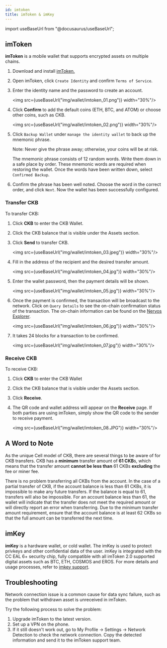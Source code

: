 ```yaml
---
id: imtoken
title: imToken & imKey
---
```


import useBaseUrl from "@docusaurus/useBaseUrl";

## imToken

**imToken** is a mobile wallet that supports encrypted assets on multiple chains.

1. Download and install [imToken.](https://token.im)

2. Open imToken, click `Create Identity` and confirm `Terms of Service`.

3. Enter the identity name and the password to create an account. 

   <img src={useBaseUrl("img/wallet/imtoken_01.png")} width="30%"/>
   
4. Click **Confirm** to add the default coins (ETH, BTC, and ATOM) or choose other coins, such as CKB.

   <img src={useBaseUrl("img/wallet/imtoken_02.png")} width="30%"/> 

5. Click `Backup Wallet` under `manage the identity wallet` to back up the mnemonic phrase. 

   Note: Never give the phrase away; otherwise, your coins will be at risk. 

   The mnemonic phrase consists of 12 random words. Write them down in a safe place by order. These mnemonic words are required when restoring the wallet. Once the words have been written down, select `Confirmed Backup`.

6. Confirm the phrase has been well noted. Choose the word in the correct order, and click `Next`. Now the wallet has been successfully configured.

### Transfer CKB

To transfer CKB:

1. Click **CKB** to enter the CKB Wallet. 

2. Click the CKB balance that is visible under the Assets section. 

3. Click **Send** to transfer CKB. 

   <img src={useBaseUrl("img/wallet/imtoken_03.jpeg")} width="30%"/>

4. Fill in the address of the recipient and the desired transfer amount.

   <img src={useBaseUrl("img/wallet/imtoken_04.jpg")} width="30%"/>

5. Enter the wallet password, then the payment details will be shown.

   <img src={useBaseUrl("img/wallet/imtoken_05.jpg")} width="30%"/>

6. Once the payment is confirmed, the transaction will be broadcast to the network. Click on `Query Details` to see the on-chain confirmation status of the transaction. The on-chain information can be found on the [Nervos Explorer](https://explorer.nervos.org/).

   <img src={useBaseUrl("img/wallet/imtoken_06.jpg")} width="30%"/>

7. It takes 24 blocks for a transaction to be confirmed.

   <img src={useBaseUrl("img/wallet/imtoken_07.jpg")} width="30%"/>

### Receive CKB

To receive CKB:

1. Click **CKB** to enter the CKB Wallet

2. Click the CKB balance that is visible under the Assets section.

3. Click **Receive**.

4. The QR code and wallet address will appear on the **Receive** page. If both parties are using imToken, simply show the QR code to the sender to receive payment.

   <img src={useBaseUrl("img/wallet/imtoken_08.JPG")} width="30%"/>

## A Word to Note

As the unique Cell model of CKB, there are several things to be aware of for CKB transfers. CKB has a **minimum** transfer amount of **61 CKB**s, which means that the transfer amount **cannot be less than** 61 CKBs **excluding** the fee or miner fee.

There is no problem transferring all CKBs from the account. In the case of a partial transfer of CKB, if the account balance is less than 61 CKBs, it is impossible to make any future transfers. If the balance is equal to 61, transfers will also be impossible. For an account balance less than 61, the wallet will indicate that the transfer does not meet the required amount or will directly report an error when transferring. Due to the minimum transfer amount requirement, ensure that the account balance is at least 62 CKBs so that the full amount can be transferred the next time. 

## imKey

**imKey** is a hardware wallet, or cold wallet. The imKey is used to protect privkeys and other confidential data of the user. imKey is integrated with the CC EAL 6+ security chip, fully compatible with all imToken 2.0 supported digital assets such as BTC, ETH, COSMOS and EROS. For more details and usage processes, refer to [imkey support](https://support.imkey.im/hc/en-us).

## Troubleshooting

Network connection issue is a common cause for data sync failure, such as the problem that withdrawn asset is unreceived in imToken.

Try the following process to solve the problem:

1. Upgrade imToken to the latest version.
2. Set up a VPN on the phone.
3. If it still doesn't work out, go to My Profile -> Settings -> Network Detection to check the network connection. Copy the detected information and send it to the imToken support team.

